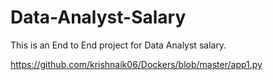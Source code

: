 # Data-Analyst-Salary
This is an End to End project for Data Analyst salary.

https://github.com/krishnaik06/Dockers/blob/master/app1.py
